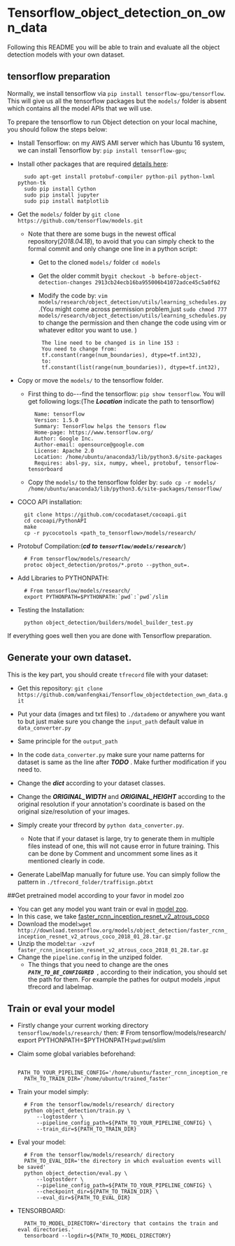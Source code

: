 # Tensorflow\_object\_detection\_on\_own\_data

Following this README you will be able to train and evaluate all the object detection models with your own dataset.


## tensorflow preparation
Normally, we install tensorflow via ```pip install tensorflow-gpu/tensorflow```. This will give us all the tensorflow packages but the ```models/``` folder is absent which contains all the model APIs that we will use.

To prepare the tensorflow to run Object detection on your local machine, you should follow the steps below:

* Install Tensorflow: on my AWS AMI server which has Ubuntu 16 system, we can install Tensorflow by: ```pip install tensorflow-gpu```;

* Install other packages that are required [details here](https://github.com/tensorflow/models/blob/master/research/object_detection/g3doc/installation.md): 

		sudo apt-get install protobuf-compiler python-pil python-lxml python-tk
		sudo pip install Cython
		sudo pip install jupyter
		sudo pip install matplotlib

* Get the ```models/``` folder by ```git clone https://github.com/tensorflow/models.git```
	* Note that there are some bugs in the newest offical repository(_2018.04.18_), to avoid that you can simply check to the formal commit and only change one line in a python script:
		*  Get to the cloned ```models/``` folder ```cd models```
		*  Get the older commit by```git checkout -b before-object-detection-changes 2913cb24ecb16ba955006b41072adce45c5a0f62```
		*  Modify the code by: ```vim models/research/object_detection/utils/learning_schedules.py```.(You might come across permission problem,just ```sudo chmod 777 models/research/object_detection/utils/learning_schedules.py``` to change the permission and then change the code using vim or whatever editor you want to use. )
		
				The line need to be changed is in line 153 :
				You need to change from: 
				tf.constant(range(num_boundaries), dtype=tf.int32),
				to:
				tf.constant(list(range(num_boundaries)), dtype=tf.int32),
* Copy or move the ```models/``` to the tensorflow folder.
	* First thing to do---find the tensorflow: ```pip show tensorflow```.  You will get following logs:(The ***Location*** indicate the path to tensorflow)
	
			Name: tensorflow
			Version: 1.5.0
			Summary: TensorFlow helps the tensors flow
			Home-page: https://www.tensorflow.org/
			Author: Google Inc.
			Author-email: opensource@google.com
			License: Apache 2.0
			Location: /home/ubuntu/anaconda3/lib/python3.6/site-packages
			Requires: absl-py, six, numpy, wheel, protobuf, tensorflow-tensorboard 
	* Copy the ```models/``` to the tensorflow folder by:
	```sudo cp -r models/ /home/ubuntu/anaconda3/lib/python3.6/site-packages/tensorflow/ ```

* COCO API installation:

		git clone https://github.com/cocodataset/cocoapi.git
		cd cocoapi/PythonAPI
		make
		cp -r pycocotools <path_to_tensorflow>/models/research/
* Protobuf Compilation:(***cd to ```tensorflow/models/research/```***)

		# From tensorflow/models/research/
		protoc object_detection/protos/*.proto --python_out=.
* Add Libraries to PYTHONPATH:

		# From tensorflow/models/research/
		export PYTHONPATH=$PYTHONPATH:`pwd`:`pwd`/slim
		
* Testing the Installation:

		python object_detection/builders/model_builder_test.py
	
If everything goes well then you are done with Tensorflow preparation.

## Generate your own dataset.

This is the key part, you should create ```tfrecord``` file with your dataset:

* Get this repository: ```git clone https://github.com/wanfengkai/Tensorflow_objectdetection_own_data.git```
* Put your data (images and txt files) to ```./datademo``` or anywhere you want to but just make sure you change the ```input_path``` default value in ```data_converter.py```
* Same principle for the ```output_path```
* In the code ```data_converter.py``` make sure your name patterns for dataset is same as the line after ***TODO*** . Make further modification if you need to.

* Change the _***dict***_ according to your dataset classes.
* Change the _***ORIGINAL\_WIDTH***_  and _***ORIGINAL\_HEIGHT***_ according to the original resolution if your annotation's coordinate is based on the original size/resolution of your images.

* Simply create your tfrecord by ```python data_converter.py```.
	* Note that if your dataset is large, try to generate them in multiple files instead of one, this will not cause error in future training. This can be done by Comment and uncomment some lines as it mentioned clearly in code.

* Generate LabelMap manually for future use. You can simply follow the pattern in ```./tfrecord_folder/traffisign.pbtxt```


##Get pretrained model according to your favor in model zoo
* You can get any model you want train or eval in [model zoo](https://github.com/tensorflow/models/blob/master/research/object_detection/g3doc/detection_model_zoo.md).
* In this case, we take [faster\_rcnn\_inception\_resnet\_v2\_atrous\_coco](http://download.tensorflow.org/models/object_detection/faster_rcnn_inception_resnet_v2_atrous_coco_2018_01_28.tar.gz)
* Download the model:```wget http://download.tensorflow.org/models/object_detection/faster_rcnn_inception_resnet_v2_atrous_coco_2018_01_28.tar.gz```
* Unzip the model:```tar -xzvf faster_rcnn_inception_resnet_v2_atrous_coco_2018_01_28.tar.gz```
* Change the ```pipeline.config``` in the unziped folder.
	* The things that you need to change are the ones ***```PATH_TO_BE_CONFIGURED ```***, according to their indication, you should set the path for them. For example the pathes for output models ,input tfrecord and labelmap.


## Train or eval your model 

* Firstly change your current working directory  ```tensorflow/models/research/``` then:
			# From tensorflow/models/research/
			export PYTHONPATH=$PYTHONPATH:`pwd`:`pwd`/slim
* Claim some global variables beforehand: 

		PATH_TO_YOUR_PIPELINE_CONFIG='/home/ubuntu/faster_rcnn_inception_resnet_v2_atrous_coco_2018_01_28/pipeline.config'
		PATH_TO_TRAIN_DIR='/home/ubuntu/trained_faster'
* Train your model simply:

		# From the tensorflow/models/research/ directory
		python object_detection/train.py \
		    --logtostderr \
		    --pipeline_config_path=${PATH_TO_YOUR_PIPELINE_CONFIG} \
		    --train_dir=${PATH_TO_TRAIN_DIR}
	
* Eval your model:

		# From the tensorflow/models/research/ directory
		PATH_TO_EVAL_DIR='the directory in which evaluation events will be saved'
		python object_detection/eval.py \
		    --logtostderr \
		    --pipeline_config_path=${PATH_TO_YOUR_PIPELINE_CONFIG} \
		    --checkpoint_dir=${PATH_TO_TRAIN_DIR} \
		    --eval_dir=${PATH_TO_EVAL_DIR}
* TENSORBOARD:

		PATH_TO_MODEL_DIRECTORY='directory that contains the train and eval directories.'
		tensorboard --logdir=${PATH_TO_MODEL_DIRECTORY}

